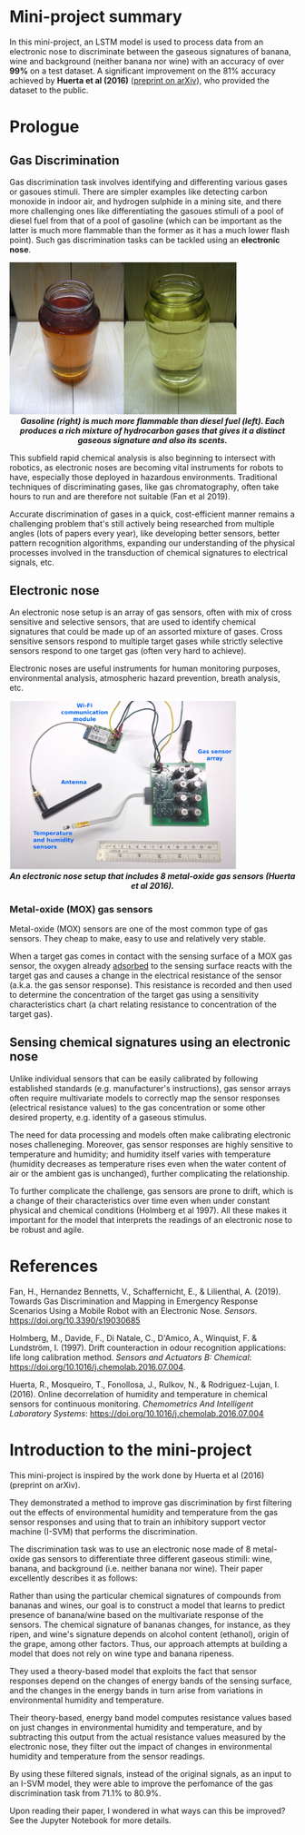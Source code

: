 # Mini-project summary

In this mini-project, an LSTM model is used to process data from an electronic nose to discriminate between the gaseous signatures of banana, wine and background (neither banana nor wine) with an accuracy of over **99%** on a test dataset. A significant improvement on the 81% accuracy achieved by **Huerta et al (2016)** ([preprint on arXiv](https://arxiv.org/pdf/1608.01719.pdf)), who provided the dataset to the public.

# Prologue

## Gas Discrimination
Gas discrimination task involves identifying and differenting various gases or gasoues stimuli. There are simpler examples like detecting carbon monoxide in indoor air, and hydrogen sulphide in a mining site, and there more challenging ones like differentiating the gasoues stimuli of a pool of diesel fuel from that of a pool of gasoline (which can be important as the latter is much more flammable than the former as it has a much lower flash point). Such gas discrimination tasks can be tackled using an **electronic nose**.

<img src="images/diesel_vs_gasoline.png" style="width: 400px;"/>
<center><i><b>Gasoline (right) is much more flammable than diesel fuel (left). Each produces a rich mixture of hydrocarbon gases that gives it a distinct gaseous signature and also its scents.</b></i></center>

This subfield rapid chemical analysis is also beginning to intersect with robotics, as electronic noses are becoming vital instruments for robots to have, especially those deployed in hazardous environments. Traditional techniques of discriminating gases, like gas chromatography, often take hours to run and are therefore not suitable (Fan et al 2019).
 
Accurate discrimination of gases in a quick, cost-efficient manner remains a  challenging problem that's still actively being researched from multiple angles (lots of papers every year), like developing better sensors, better pattern recognition algorithms, expanding our understanding of the physical processes involved in the transduction of chemical signatures to electrical signals, etc.

## Electronic nose
An electronic nose setup is an array of gas sensors, often with mix of cross sensitive and selective sensors, that are used to identify chemical signatures that could be made up of an assorted mixture of gases. Cross sensitive sensors respond to multiple target gases while strictly selective sensors respond to one target gas (often very hard to achieve).

Electronic noses are useful instruments for human monitoring purposes, environmental analysis, atmospheric hazard prevention, breath analysis, etc.

<img src="images/an_electronic_nose_setup.jpg" style="width: 400px;"/>
<center><i><b>An electronic nose setup that includes 8 metal-oxide gas sensors (Huerta et al 2016).</b></i></center>



### Metal-oxide (MOX) gas sensors

Metal-oxide (MOX) sensors are one of the most common type of gas sensors. They cheap to make, easy to use and relatively very stable.

When a target gas comes in contact with the sensing surface of a MOX gas sensor, the oxygen already [adsorbed](https://en.wikipedia.org/wiki/Adsorption) to the sensing surface reacts with the target gas and causes a change in the electrical resistance of the sensor (a.k.a. the gas sensor response). This resistance is recorded and then used to determine the concentration of the target gas using a sensitivity characteristics chart (a chart relating resistance to concentration of the target gas).

## Sensing chemical signatures using an electronic nose

Unlike individual sensors that can be easily calibrated by following established standards (e.g. manufacturer's instructions), gas sensor arrays often require multivariate models to correctly map the sensor responses (electrical resistance values) to the gas concentration or some other desired property, e.g. identity of a gaseous stimulus.

The need for data processing and models often make calibrating electronic noses challeneging. Moreover, gas sensor responses are highly sensitive to temperature and humidity; and humidity itself varies with temperature (humidity decreases as temperature rises even when the water content of air or the ambient gas is unchanged), further complicating the relationship. 

To further complicate the challenge, gas sensors are prone to drift, which is a change of their characteristics over time even when under constant physical and chemical conditions (Holmberg et al 1997). All these makes it important for the model that interprets the readings of an electronic nose to be robust and agile.

# References

Fan, H., Hernandez Bennetts, V., Schaffernicht, E., & Lilienthal, A. (2019). Towards Gas Discrimination and Mapping in Emergency Response Scenarios Using a Mobile Robot with an Electronic Nose. *Sensors*. https://doi.org/10.3390/s19030685

Holmberg, M., Davide, F., Di Natale, C., D'Amico, A., Winquist, F. & Lundström, I. (1997). Drift counteraction in odour recognition applications: life long calibration method. *Sensors and Actuators B: Chemical*: https://doi.org/10.1016/j.chemolab.2016.07.004.

Huerta, R., Mosqueiro, T., Fonollosa, J., Rulkov, N., & Rodriguez-Lujan, I. (2016). Online decorrelation of humidity and temperature in chemical sensors for continuous monitoring. *Chemometrics And Intelligent Laboratory Systems*: https://doi.org/10.1016/j.chemolab.2016.07.004

# Introduction to the mini-project

This mini-project is inspired by the work done by Huerta et al (2016) (preprint on arXiv).

They demonstrated a method to improve gas discrimination by first filtering out the effects of environmental humidity and temperature from the gas sensor responses and using that to train an inhibitory support vector machine (I-SVM) that performs the discrimination.

The discrimination task was to use an electronic nose made of 8 metal-oxide gas sensors to differentiate three different gaseous stimili: wine, banana, and background (i.e. neither banana nor wine). Their paper excellently describes it as follows:

Rather than using the particular chemical signatures of compounds from bananas and wines, our goal is to construct a model that learns to predict presence of banana/wine based on the multivariate response of the sensors. The chemical signature of bananas changes, for instance, as they ripen, and wine's signature depends on alcohol content (ethanol), origin of the grape, among other factors. Thus, our approach attempts at building a model that does not rely on wine type and banana ripeness.

They used a theory-based model that exploits the fact that sensor responses depend on the changes of energy bands of the sensing surface, and the changes in the energy bands in turn arise from variations in environmental humidity and temperature.

Their theory-based, energy band model computes resistance values based on just changes in environmental humidity and temperature, and by subtracting this output from the actual resistance values measured by the electronic nose, they filter out the impact of changes in environmental humidity and temperature from the sensor readings.

By using these filtered signals, instead of the original signals, as an input to an I-SVM model, they were able to improve the perfomance of the gas discrimination task from 71.1% to 80.9%.

Upon reading their paper, I wondered in what ways can this be improved? See the Jupyter Notebook for more details.
